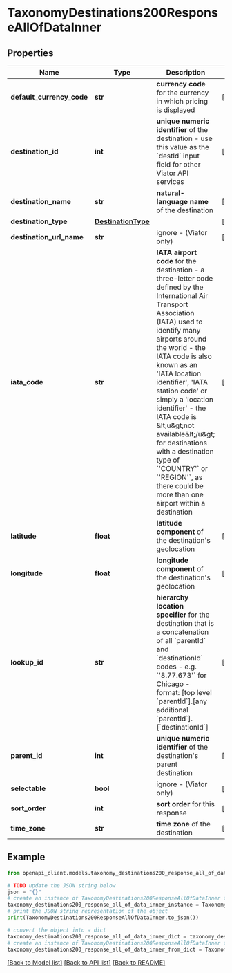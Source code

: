 # TaxonomyDestinations200ResponseAllOfDataInner


## Properties

Name | Type | Description | Notes
------------ | ------------- | ------------- | -------------
**default_currency_code** | **str** | **currency code** for the currency in which pricing is displayed | [optional] 
**destination_id** | **int** | **unique numeric identifier** of the destination - use this value as the &#x60;destId&#x60; input field for other Viator API services  | [optional] 
**destination_name** | **str** | **natural-language name** of the destination | [optional] 
**destination_type** | [**DestinationType**](DestinationType.md) |  | [optional] 
**destination_url_name** | **str** | ignore - (Viator only) | [optional] 
**iata_code** | **str** | **IATA airport code** for the destination - a three-letter code defined by the International Air Transport Association (IATA) used to identify many airports around the world - the IATA code is also known as an &#39;IATA location identifier&#39;, &#39;IATA station code&#39; or simply a &#39;location identifier&#39; - the IATA code is &amp;lt;u&amp;gt;not available&amp;lt;/u&amp;gt; for destinations with a destination type of &#x60;&#39;COUNTRY&#39;&#x60; or &#x60;&#39;REGION&#39;&#x60;, as there could be more than one airport within a destination  | [optional] 
**latitude** | **float** | **latitude component** of the destination&#39;s geolocation | [optional] 
**longitude** | **float** | **longitude component** of the destination&#39;s geolocation | [optional] 
**lookup_id** | **str** | **hierarchy location specifier** for the destination that is a concatenation of all &#x60;parentId&#x60; and &#x60;destinationId&#x60; codes - e.g. &#x60;&#39;8.77.673&#39;&#x60; for Chicago - format: [top level &#x60;parentId&#x60;].[any additional &#x60;parentId&#x60;].[&#x60;destinationId&#x60;]  | [optional] 
**parent_id** | **int** | **unique numeric identifier** of the destination&#39;s parent destination | [optional] 
**selectable** | **bool** | ignore - (Viator only) | [optional] 
**sort_order** | **int** | **sort order** for this response | [optional] 
**time_zone** | **str** | **time zone** of the destination | [optional] 

## Example

```python
from openapi_client.models.taxonomy_destinations200_response_all_of_data_inner import TaxonomyDestinations200ResponseAllOfDataInner

# TODO update the JSON string below
json = "{}"
# create an instance of TaxonomyDestinations200ResponseAllOfDataInner from a JSON string
taxonomy_destinations200_response_all_of_data_inner_instance = TaxonomyDestinations200ResponseAllOfDataInner.from_json(json)
# print the JSON string representation of the object
print(TaxonomyDestinations200ResponseAllOfDataInner.to_json())

# convert the object into a dict
taxonomy_destinations200_response_all_of_data_inner_dict = taxonomy_destinations200_response_all_of_data_inner_instance.to_dict()
# create an instance of TaxonomyDestinations200ResponseAllOfDataInner from a dict
taxonomy_destinations200_response_all_of_data_inner_from_dict = TaxonomyDestinations200ResponseAllOfDataInner.from_dict(taxonomy_destinations200_response_all_of_data_inner_dict)
```
[[Back to Model list]](../README.md#documentation-for-models) [[Back to API list]](../README.md#documentation-for-api-endpoints) [[Back to README]](../README.md)



